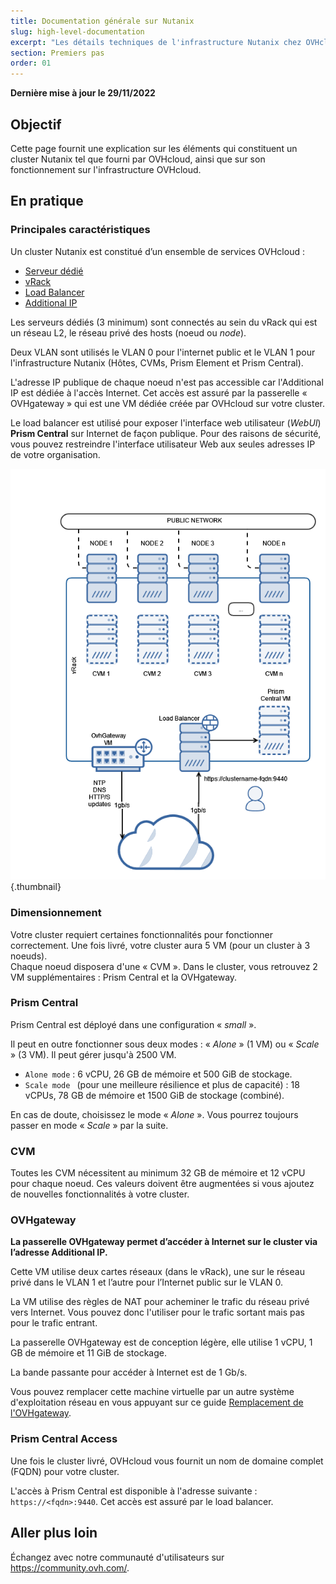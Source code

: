 ```yaml
---
title: Documentation générale sur Nutanix
slug: high-level-documentation
excerpt: "Les détails techniques de l'infrastructure Nutanix chez OVHcloud"
section: Premiers pas
order: 01
---
```


**Dernière mise à jour le 29/11/2022**

## Objectif

Cette page fournit une explication sur les éléments qui constituent un cluster Nutanix tel que fourni par OVHcloud, ainsi que sur son fonctionnement sur l'infrastructure OVHcloud.

## En pratique

### Principales caractéristiques

Un cluster Nutanix est constitué d’un ensemble de services OVHcloud :

- [Serveur dédié](https://www.ovhcloud.com/fr/bare-metal/)
- [vRack](https://www.ovh.com/fr/solutions/vrack/)
- [Load Balancer](https://www.ovh.com/fr/solutions/load-balancer/)
- [Additional IP](https://www.ovhcloud.com/fr/bare-metal/ip/)

Les serveurs dédiés (3 minimum) sont connectés au sein du vRack qui est un réseau L2, le réseau privé des hosts (noeud ou *node*).

Deux VLAN sont utilisés le VLAN 0 pour l'internet public et le VLAN 1 pour l'infrastructure Nutanix (Hôtes, CVMs, Prism Element et Prism Central).

L'adresse IP publique de chaque noeud n'est pas accessible car l'Additional IP est dédiée à l'accès Internet. Cet accès est assuré par la passerelle « OVHgateway » qui est une VM dédiée créée par OVHcloud sur votre cluster.

Le load balancer est utilisé pour exposer l'interface web utilisateur (*WebUI*) **Prism Central** sur Internet de façon publique. Pour des raisons de sécurité, vous pouvez restreindre l'interface utilisateur Web aux seules adresses IP de votre organisation.

![image du diagramme](images/infra1.png){.thumbnail}

### Dimensionnement

Votre cluster requiert certaines fonctionnalités pour fonctionner correctement. Une fois livré, votre cluster aura 5 VM (pour un cluster à 3 noeuds).<br>
Chaque noeud disposera d'une « CVM ». Dans le cluster, vous retrouvez 2 VM supplémentaires : Prism Central et la OVHgateway. 

### Prism Central

Prism Central est déployé dans une configuration « *small* ».

Il peut en outre fonctionner sous deux modes : « *Alone* » (1 VM) ou « *Scale* » (3 VM). Il peut gérer jusqu'à 2500 VM.

- `Alone mode` : 6 vCPU, 26 GB de mémoire et 500 GiB de stockage.
- `Scale mode ` (pour une meilleure résilience et plus de capacité) : 18 vCPUs, 78 GB de mémoire et 1500 GiB de stockage (combiné).

En cas de doute, choisissez le mode « *Alone* ». Vous pourrez toujours passer en mode « *Scale* » par la suite.

### CVM

Toutes les CVM nécessitent au minimum 32 GB de mémoire et 12 vCPU pour chaque noeud.
Ces valeurs doivent être augmentées si vous ajoutez de nouvelles fonctionnalités à votre cluster.

### OVHgateway

**La passerelle OVHgateway permet d’accéder à Internet sur le cluster via l’adresse Additional IP.**

Cette VM utilise deux cartes réseaux (dans le vRack), une sur le réseau privé dans le VLAN 1 et l’autre pour l’Internet public sur le VLAN 0.

La VM utilise des règles de NAT pour acheminer le trafic du réseau privé vers Internet.
Vous pouvez donc l'utiliser pour le trafic sortant mais pas pour le trafic entrant.

La passerelle OVHgateway est de conception légère, elle utilise 1 vCPU, 1 GB de mémoire et 11 GiB de stockage.

La bande passante pour accéder à Internet est de 1 Gb/s.

Vous pouvez remplacer cette machine virtuelle par un autre système d'exploitation réseau en vous appuyant sur ce guide [Remplacement de l'OVHgateway](https://docs.ovh.com/fr/nutanix/software-gateway-replacement/).

### Prism Central Access

Une fois le cluster livré, OVHcloud vous fournit un nom de domaine complet (FQDN) pour votre cluster.

L'accès à Prism Central est disponible à l'adresse suivante : `https://<fqdn>:9440`. Cet accès est assuré par le load balancer. 

## Aller plus loin

Échangez avec notre communauté d'utilisateurs sur <https://community.ovh.com/>.
